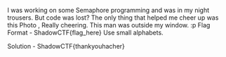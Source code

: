 I was working on some Semaphore programming and was in my night trousers. But code was lost?
The only thing that helped me cheer up was this Photo , Really cheering.
This man was outside my window. :p
Flag Format - ShadowCTF{flag_here} Use small alphabets.

Solution - ShadowCTF{thankyouhacher}
